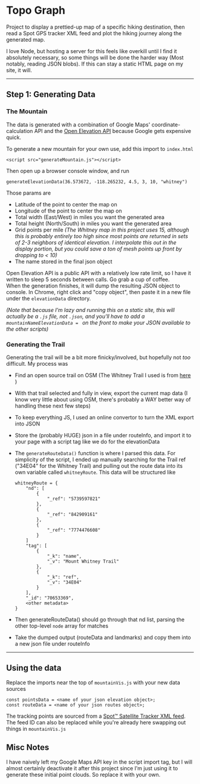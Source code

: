# Topo Graph

Project to display a prettied-up map of a specific hiking destination, then read a Spot GPS tracker XML feed and plot the hiking journey along the generated map.

I love Node, but hosting a server for this feels like overkill until I find it absolutely necessary, so some things will be done the harder way (Most notably, reading JSON blobs).  If this can stay a static HTML page on my site, it will.

---

## Step 1: Generating Data

### The Mountain

The data is generated with a combination of Google Maps' coordinate-calculation API and the [Open Elevation API](https://open-elevation.com/) because Google gets expensive quick.

To generate a new mountain for your own use, add this import to `index.html`

    <script src="generateMountain.js"></script> 

Then open up a browser console window, and run

    generateElevationData(36.573672, -118.265232, 4.5, 3, 10, "whitney")  

Those params are
- Latitude of the point to center the map on
- Longitude of the point to center the map on
- Total width (East/West) in miles you want the generated area
- Total height (North/South) in miles you want the generated area
- Grid points per mile *(The Whitney map in this project uses 15, although this is probably entirely too high since most points are returned in sets of 2-3 neighbors of identical elevation.  I interpolate this out in the display portion, but you could save a ton of mesh points up front by dropping to < 10)*
- The name stored in the final json object

Open Elevation API is a public API with a relatively low rate limit, so I have it written to sleep 5 seconds between calls.  Go grab a cup of coffee.  
When the generation finishes, it will dump the resulting JSON object to console.  In Chrome, right click and "copy object", then paste it in a new file under the `elevationData` directory.  

*(Note that because I'm lazy and running this on a static site, this will actually be a `.js` file, not `.json`, and you'll have to add a `mountainNameElevationData = ` on the front to make your JSON available to the other scripts)*


### Generating the Trail

Generating the trail will be a bit more finicky/involved, but hopefully not _too_ difficult.
My process was
- Find an open source trail on OSM (The Whitney Trail I used is from [here](https://www.openstreetmap.org/relation/3289187) )
- With that trail selected and fully in view, export the current map data (I know very little about using OSM, there's probably a WAY better way of handling these next few steps)
- To keep everything JS, I used an online convertor to turn the XML export into JSON
- Store the (probably HUGE) json in a file under routeInfo, and import it to your page with a script tag like we do for the elevationData
- The `generateRouteData()` function is where I parsed this data.  For simplicity of the script, I ended up manually searching for the Trail ref ("34E04" for the Whitney Trail) and pulling out the route data into its own variable called `whitneyRoute`.  This data will be structured like

    ```
    whitneyRoute = {
        "nd": [
            {
                "_ref": "5739597821"
            },
            {
                "_ref": "842909161"
            },
            {
                "_ref": "7774476608"
            }
        ]
        "tag": [
            {
                "_k": "name",
                "_v": "Mount Whitney Trail"
            },
            {
                "_k": "ref",
                "_v": "34E04"
            }
        ],
        "_id": "70653369",
        <other metadata>
    }
    ```
- Then generateRouteData() should go through that nd list, parsing the other top-level `node` array for matches
- Take the dumped output (routeData and landmarks) and copy them into a new json file under routeInfo

---

## Using the data

Replace the imports near the top of `mountainVis.js` with your new data sources

    const pointsData = <name of your json elevation object>;
    const routeData = <name of your json routes object>;

The tracking points are sourced from a [Spot™ Satellite Tracker XML feed](https://www.findmespot.com/en-us/support/spot-x/get-help/general/spot-api-support).  The feed ID can also be replaced while you're already here swapping out things in `mountainVis.js`


## Misc Notes

I have naively left my Google Maps API key in the script import tag, but I will almost certainly deactivate it after this project since I'm just using it to generate these initial point clouds. So replace it with your own.